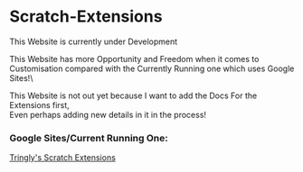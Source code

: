 # Scratch-Extensions
This Website is currently under Development


This Website has more Opportunity and Freedom when it comes to Customisation compared with the Currently Running one which uses Google Sites!\


This Website is not out yet because I want to add the Docs For the Extensions first,\
Even perhaps adding new details in it in the process!

### Google Sites/Current Running One:
[Tringly's Scratch Extensions](https://sites.google.com/view/tringlys-scratch-extesions/gallery)
